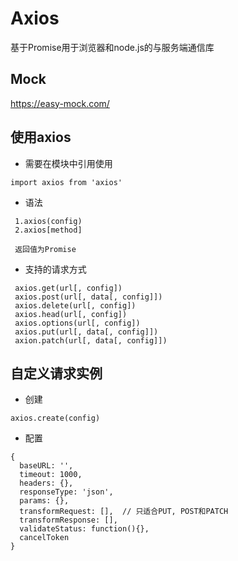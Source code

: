 # Axios
基于Promise用于浏览器和node.js的与服务端通信库

## Mock
https://easy-mock.com/

## 使用axios
 - 需要在模块中引用使用
 ```
import axios from 'axios'
 ```

 - 语法
 ```
  1.axios(config)
  2.axios[method]

  返回值为Promise
 ```

 - 支持的请求方式
 ```
  axios.get(url[, config])
  axios.post(url[, data[, config]])
  axios.delete(url[, config])
  axios.head(url[, config])
  axios.options(url[, config])
  axios.put(url[, data[, config]])
  axion.patch(url[, data[, config]])
 ```

 ## 自定义请求实例
  - 创建
  ```
  axios.create(config)
  ```

  - 配置
  ```
  {
    baseURL: '',
    timeout: 1000,
    headers: {},
    responseType: 'json',
    params: {},
    transformRequest: [],  // 只适合PUT, POST和PATCH
    transformResponse: [],
    validateStatus: function(){},
    cancelToken
  }
  ```